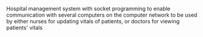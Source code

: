 Hospital management system with socket programming to enable communication with several computers on the computer network to be used by either nurses for updating vitals of patients, or doctors for viewing patients' vitals
